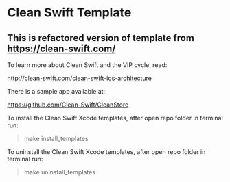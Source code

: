 # Clean Swift Template

## This is refactored version of template from https://clean-swift.com/

To learn more about Clean Swift and the VIP cycle, read:

http://clean-swift.com/clean-swift-ios-architecture

There is a sample app available at:

https://github.com/Clean-Swift/CleanStore

To install the Clean Swift Xcode templates, after open repo folder in terminal run:

> make install_templates

To uninstall the Clean Swift Xcode templates, after open repo folder in terminal run:

> make uninstall_templates
